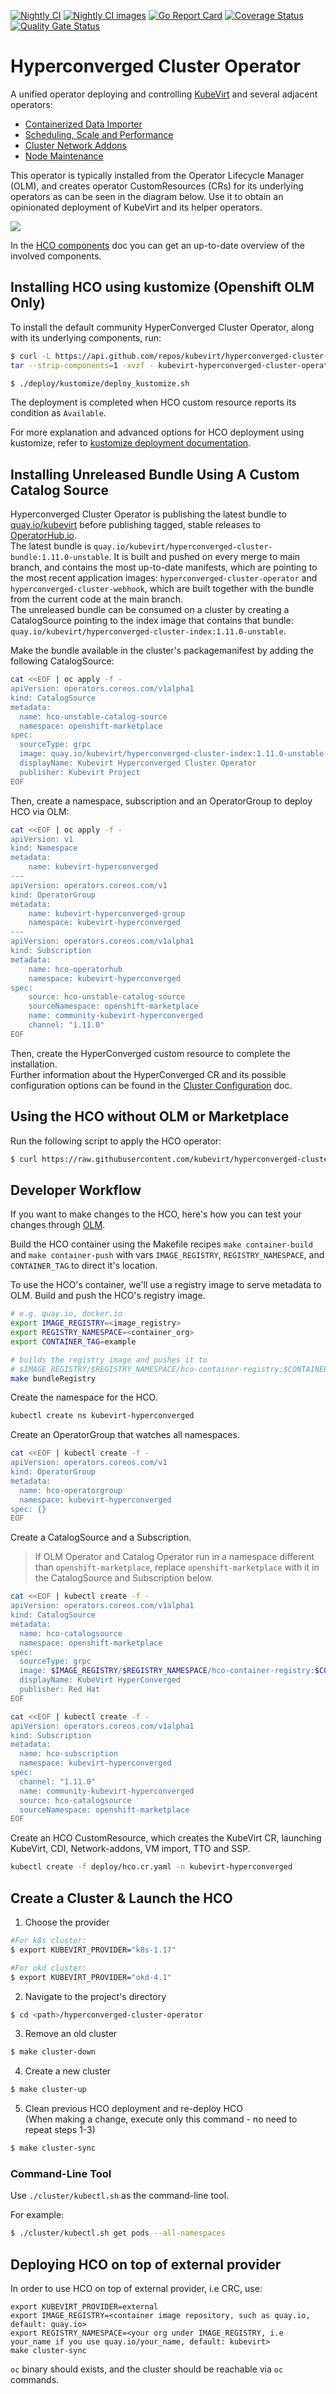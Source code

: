 [![Nightly CI](https://prow.ci.openshift.org/badge.svg?jobs=periodic-ci-kubevirt-hyperconverged-cluster-operator-main-hco-e2e-deploy-nightly-main-aws)](https://prow.ci.openshift.org/job-history/gs/origin-ci-test/logs/periodic-ci-kubevirt-hyperconverged-cluster-operator-main-hco-e2e-deploy-nightly-main-aws)
[![Nightly CI images](https://prow.ci.kubevirt.io/badge.svg?jobs=periodic-hco-push-nightly-build-main)](https://prow.ci.kubevirt.io/job-history/gs/kubevirt-prow/logs/periodic-hco-push-nightly-build-main)
[![Go Report Card](https://goreportcard.com/badge/github.com/kubevirt/hyperconverged-cluster-operator)](https://goreportcard.com/report/github.com/kubevirt/hyperconverged-cluster-operator)
[![Coverage Status](https://coveralls.io/repos/github/kubevirt/hyperconverged-cluster-operator/badge.svg?branch=main&service=github)](https://coveralls.io/github/kubevirt/hyperconverged-cluster-operator?branch=main)
[![Quality Gate Status](https://sonarcloud.io/api/project_badges/measure?project=kubevirt_hyperconverged-cluster-operator&metric=alert_status)](https://sonarcloud.io/dashboard?id=kubevirt_hyperconverged-cluster-operator)

# Hyperconverged Cluster Operator

A unified operator deploying and controlling [KubeVirt](https://github.com/kubevirt/kubevirt) and several adjacent operators:

- [Containerized Data Importer](https://github.com/kubevirt/containerized-data-importer)
- [Scheduling, Scale and Performance](https://github.com/kubevirt/ssp-operator)
- [Cluster Network Addons](https://github.com/kubevirt/cluster-network-addons-operator)
- [Node Maintenance](https://github.com/kubevirt/node-maintenance-operator)

This operator is typically installed from the Operator Lifecycle Manager (OLM),
and creates operator CustomResources (CRs) for its underlying operators as can be seen in the diagram below.
Use it to obtain an opinionated deployment of KubeVirt and its helper operators.

![](images/HCO-design.jpg)

In the [HCO components](docs/hco_components.md) doc you can get an up-to-date overview of the involved components.

## Installing HCO using kustomize (Openshift OLM Only)
To install the default community HyperConverged Cluster Operator, along with its underlying components, run:
```bash
$ curl -L https://api.github.com/repos/kubevirt/hyperconverged-cluster-operator/tarball/main | \
tar --strip-components=1 -xvzf - kubevirt-hyperconverged-cluster-operator-*/deploy/kustomize

$ ./deploy/kustomize/deploy_kustomize.sh
```
The deployment is completed when HCO custom resource reports its condition as `Available`.

For more explanation and advanced options for HCO deployment using kustomize, refer to [kustomize deployment documentation](deploy/kustomize/README.md).

## Installing Unreleased Bundle Using A Custom Catalog Source  

Hyperconverged Cluster Operator is publishing the latest bundle to [quay.io/kubevirt](https://quay.io/repository/kubevirt) 
before publishing tagged, stable releases to [OperatorHub.io](https://operatorhub.io).  
The latest bundle is `quay.io/kubevirt/hyperconverged-cluster-bundle:1.11.0-unstable`. It is built and pushed on every merge to
main branch, and contains the most up-to-date manifests, which are pointing to the most recent application images: `hyperconverged-cluster-operator` 
and `hyperconverged-cluster-webhook`, which are built together with the bundle from the current code at the main branch.  
The unreleased bundle can be consumed on a cluster by creating a CatalogSource pointing to the index image that contains 
that bundle: `quay.io/kubevirt/hyperconverged-cluster-index:1.11.0-unstable`.

Make the bundle available in the cluster's packagemanifest by adding the following CatalogSource:
```bash
cat <<EOF | oc apply -f -
apiVersion: operators.coreos.com/v1alpha1
kind: CatalogSource
metadata:
  name: hco-unstable-catalog-source
  namespace: openshift-marketplace
spec:
  sourceType: grpc
  image: quay.io/kubevirt/hyperconverged-cluster-index:1.11.0-unstable
  displayName: Kubevirt Hyperconverged Cluster Operator
  publisher: Kubevirt Project
EOF
```
Then, create a namespace, subscription and an OperatorGroup to deploy HCO via OLM:
```bash
cat <<EOF | oc apply -f -
apiVersion: v1
kind: Namespace
metadata:
    name: kubevirt-hyperconverged
---
apiVersion: operators.coreos.com/v1
kind: OperatorGroup
metadata:
    name: kubevirt-hyperconverged-group
    namespace: kubevirt-hyperconverged
---
apiVersion: operators.coreos.com/v1alpha1
kind: Subscription
metadata:
    name: hco-operatorhub
    namespace: kubevirt-hyperconverged
spec:
    source: hco-unstable-catalog-source
    sourceNamespace: openshift-marketplace
    name: community-kubevirt-hyperconverged
    channel: "1.11.0"
EOF
```
Then, create the HyperConverged custom resource to complete the installation.  
Further information about the HyperConverged CR and its possible configuration options can be found 
in the [Cluster Configuration](docs/cluster-configuration.md) doc.
## Using the HCO without OLM or Marketplace

Run the following script to apply the HCO operator:

```bash
$ curl https://raw.githubusercontent.com/kubevirt/hyperconverged-cluster-operator/main/deploy/deploy.sh | bash
```

## Developer Workflow
If you want to make changes to the HCO, here's how you can test your changes
through [OLM](https://github.com/operator-framework/operator-lifecycle-manager/blob/master/doc/install/install.md#installing-olm).

Build the HCO container using the Makefile recipes `make container-build` and
`make container-push` with vars `IMAGE_REGISTRY`, `REGISTRY_NAMESPACE`, and `CONTAINER_TAG`
to direct it's location.

To use the HCO's container, we'll use a registry image to serve metadata to OLM.
Build and push the HCO's registry image.
```bash
# e.g. quay.io, docker.io
export IMAGE_REGISTRY=<image_registry>
export REGISTRY_NAMESPACE=<container_org>
export CONTAINER_TAG=example

# builds the registry image and pushes it to 
# $IMAGE_REGISTRY/$REGISTRY_NAMESPACE/hco-container-registry:$CONTAINER_TAG
make bundleRegistry
```

Create the namespace for the HCO.
```bash
kubectl create ns kubevirt-hyperconverged
```

Create an OperatorGroup that watches all namespaces.
```bash
cat <<EOF | kubectl create -f -
apiVersion: operators.coreos.com/v1
kind: OperatorGroup
metadata:
  name: hco-operatorgroup
  namespace: kubevirt-hyperconverged
spec: {}
EOF
```

Create a CatalogSource and a Subscription.

> If OLM Operator and Catalog Operator run in a namespace different than `openshift-marketplace`, replace `openshift-marketplace` with it in the CatalogSource and Subscription below.

```bash
cat <<EOF | kubectl create -f -
apiVersion: operators.coreos.com/v1alpha1
kind: CatalogSource
metadata:
  name: hco-catalogsource
  namespace: openshift-marketplace
spec:
  sourceType: grpc
  image: $IMAGE_REGISTRY/$REGISTRY_NAMESPACE/hco-container-registry:$CONTAINER_TAG
  displayName: KubeVirt HyperConverged
  publisher: Red Hat
EOF
```

```bash
cat <<EOF | kubectl create -f -
apiVersion: operators.coreos.com/v1alpha1
kind: Subscription
metadata:
  name: hco-subscription
  namespace: kubevirt-hyperconverged
spec:
  channel: "1.11.0"
  name: community-kubevirt-hyperconverged
  source: hco-catalogsource
  sourceNamespace: openshift-marketplace
EOF
```

Create an HCO CustomResource, which creates the KubeVirt CR, launching KubeVirt,
CDI, Network-addons, VM import, TTO and SSP.
```bash
kubectl create -f deploy/hco.cr.yaml -n kubevirt-hyperconverged
```

## Create a Cluster & Launch the HCO
1. Choose the provider
```bash
#For k8s cluster:
$ export KUBEVIRT_PROVIDER="k8s-1.17"
```
```bash
#For okd cluster:
$ export KUBEVIRT_PROVIDER="okd-4.1"
```
2. Navigate to the project's directory
```bash
$ cd <path>/hyperconverged-cluster-operator
```
3. Remove an old cluster
```bash
$ make cluster-down
```
4. Create a new cluster
```bash
$ make cluster-up
```
5. Clean previous HCO deployment and re-deploy HCO \
   (When making a change, execute only this command - no need to repeat steps 1-3)
```bash
$ make cluster-sync
```
### Command-Line Tool
Use `./cluster/kubectl.sh` as the command-line tool.

For example:
```bash
$ ./cluster/kubectl.sh get pods --all-namespaces
```

## Deploying HCO on top of external provider

In order to use HCO on top of external provider, i.e CRC, use:
```
export KUBEVIRT_PROVIDER=external
export IMAGE_REGISTRY=<container image repository, such as quay.io, default: quay.io>
export REGISTRY_NAMESPACE=<your org under IMAGE_REGISTRY, i.e your_name if you use quay.io/your_name, default: kubevirt>
make cluster-sync
```
`oc` binary should exists, and the cluster should be reachable via `oc` commands.
